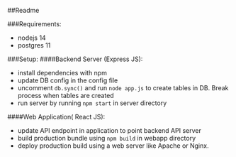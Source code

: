 ##Readme

###Requirements:
- nodejs 14 
- postgres 11

###Setup:
####Backend Server (Express JS):
- install dependencies with npm
- update DB config in the config file
- uncomment  `db.sync()` and run  `node app.js` to create tables in DB. Break process when tables are created
- run server by running `npm start` in server directory

####Web Application( React JS):
- update API endpoint in application to point backend API server
- build production bundle using `npm build` in webapp directory
- deploy production build using a web server like Apache or Nginx.

